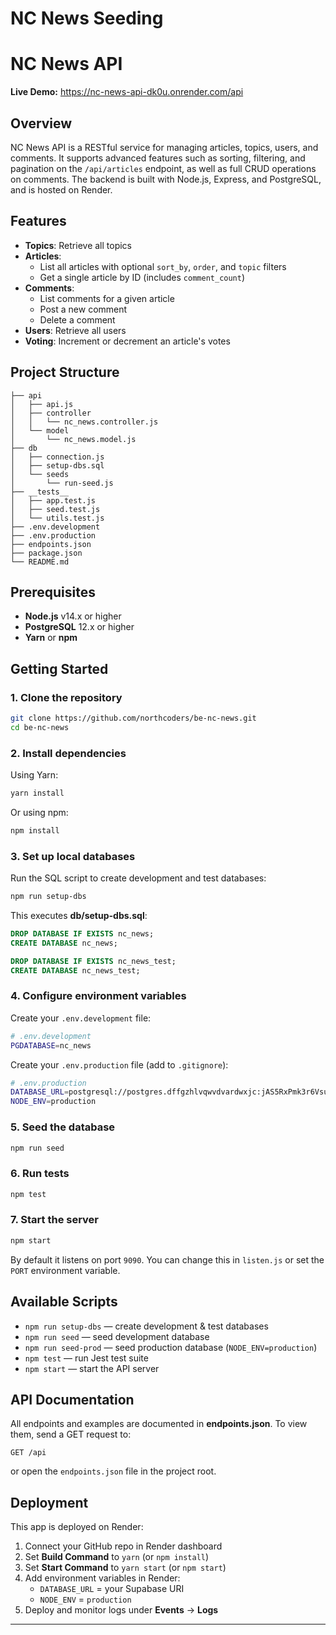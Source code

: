 # NC News Seeding

# NC News API

**Live Demo:** https://nc-news-api-dk0u.onrender.com/api

## Overview

NC News API is a RESTful service for managing articles, topics, users, and comments. It supports advanced features such as sorting, filtering, and pagination on the `/api/articles` endpoint, as well as full CRUD operations on comments. The backend is built with Node.js, Express, and PostgreSQL, and is hosted on Render.

## Features

- **Topics**: Retrieve all topics
- **Articles**:
  - List all articles with optional `sort_by`, `order`, and `topic` filters
  - Get a single article by ID (includes `comment_count`)
- **Comments**:
  - List comments for a given article
  - Post a new comment
  - Delete a comment
- **Users**: Retrieve all users
- **Voting**: Increment or decrement an article's votes

## Project Structure

```
├── api
│   ├── api.js
│   ├── controller
│   │   └── nc_news.controller.js
│   └── model
│       └── nc_news.model.js
├── db
│   ├── connection.js
│   ├── setup-dbs.sql
│   └── seeds
│       └── run-seed.js
├── __tests__
│   ├── app.test.js
│   ├── seed.test.js
│   └── utils.test.js
├── .env.development
├── .env.production
├── endpoints.json
├── package.json
└── README.md
```

## Prerequisites

- **Node.js** v14.x or higher
- **PostgreSQL** 12.x or higher
- **Yarn** or **npm**

## Getting Started

### 1. Clone the repository

```bash
git clone https://github.com/northcoders/be-nc-news.git
cd be-nc-news
```

### 2. Install dependencies

Using Yarn:
```bash
yarn install
```

Or using npm:
```bash
npm install
```

### 3. Set up local databases

Run the SQL script to create development and test databases:

```bash
npm run setup-dbs
```  
This executes **db/setup-dbs.sql**:
```sql
DROP DATABASE IF EXISTS nc_news;
CREATE DATABASE nc_news;

DROP DATABASE IF EXISTS nc_news_test;
CREATE DATABASE nc_news_test;
```

### 4. Configure environment variables

Create your `.env.development` file:
```bash
# .env.development
PGDATABASE=nc_news
```

Create your `.env.production` file (add to `.gitignore`):
```bash
# .env.production
DATABASE_URL=postgresql://postgres.dffgzhlvqwvdvardwxjc:jAS5RxPmk3r6Vsu6@aws-0-eu-west-2.pooler.supabase.com:6543/postgres
NODE_ENV=production
```

### 5. Seed the database

```bash
npm run seed
```

### 6. Run tests

```bash
npm test
```

### 7. Start the server

```bash
npm start
```
By default it listens on port `9090`. You can change this in `listen.js` or set the `PORT` environment variable.

## Available Scripts

- `npm run setup-dbs` — create development & test databases
- `npm run seed` — seed development database
- `npm run seed-prod` — seed production database (`NODE_ENV=production`)
- `npm test` — run Jest test suite
- `npm start` — start the API server

## API Documentation

All endpoints and examples are documented in **endpoints.json**. To view them, send a GET request to:

```
GET /api
```

or open the `endpoints.json` file in the project root.

## Deployment

This app is deployed on Render:
1. Connect your GitHub repo in Render dashboard
2. Set **Build Command** to `yarn` (or `npm install`)
3. Set **Start Command** to `yarn start` (or `npm start`)
4. Add environment variables in Render:
   - `DATABASE_URL` = your Supabase URI
   - `NODE_ENV` = `production`
5. Deploy and monitor logs under **Events** → **Logs**

---

